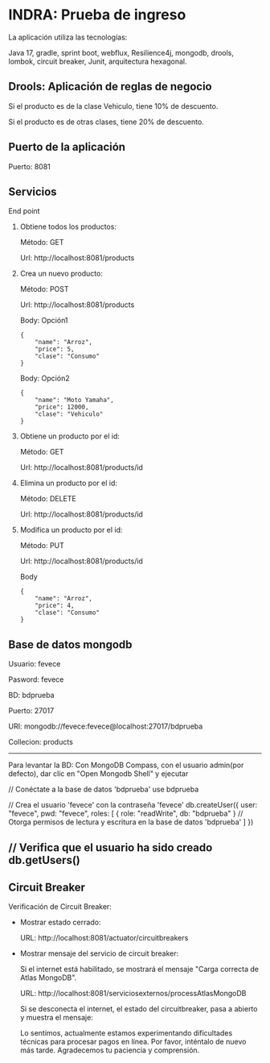 # **INDRA: Prueba de ingreso** 
La aplicación utiliza las tecnologías:

Java 17, gradle, sprint boot, webflux, Resilience4j, mongodb, drools, lombok, circuit breaker, Junit, arquitectura hexagonal.

## **Drools: Aplicación de reglas de negocio**
Si el producto es de la clase Vehiculo, tiene 10% de descuento.

Si el producto es de otras clases, tiene 20% de descuento.

## **Puerto de la aplicación**
Puerto: 8081

## **Servicios**
End point 
1. Obtiene todos los productos:

	Método: GET

	Url: http://localhost:8081/products


2. Crea un nuevo producto:

	Método: POST

	Url: http://localhost:8081/products
	
	Body: Opción1
	```
	{
		"name": "Arroz",
		"price": 5,
		"clase": "Consumo"
	}
	```
	Body: Opción2
	```
	{
		"name": "Moto Yamaha",
		"price": 12000,
		"clase": "Vehiculo"
	}
	```

3. Obtiene un producto por el id:

	Método: GET

	Url: http://localhost:8081/products/id


4. Elimina un producto por el id:

	Método: DELETE

	Url: http://localhost:8081/products/id


5. Modifica un producto por el id:

	Método: PUT

	Url: http://localhost:8081/products/id
	
	Body
	```
	{
		"name": "Arroz",
		"price": 4,
		"clase": "Consumo"
	}
	```
## **Base de datos mongodb**
Usuario: fevece

Pasword: fevece

BD: bdprueba

Puerto: 27017

URI: mongodb://fevece:fevece@localhost:27017/bdprueba

Collecion: products

---------------------------------
Para levantar la BD:
Con MongoDB Compass, con el usuario admin(por defecto), dar clic en "Open Mongodb Shell" y ejecutar

// Conéctate a la base de datos 'bdprueba'
use bdprueba

// Crea el usuario 'fevece' con la contraseña 'fevece'
db.createUser({
  user: "fevece",
  pwd: "fevece",
  roles: [
    { role: "readWrite", db: "bdprueba" } // Otorga permisos de lectura y escritura en la base de datos 'bdprueba'
  ]
})

// Verifica que el usuario ha sido creado
db.getUsers()
-------------------------------------

## **Circuit Breaker**
Verificación de Circuit Breaker:

- Mostrar estado cerrado:

	URL: http://localhost:8081/actuator/circuitbreakers

- Mostrar mensaje del servicio de circuit breaker:

  Si el internet está habilitado, se mostrará el mensaje "Carga correcta de Atlas MongoDB".

  URL: http://localhost:8081/serviciosexternos/processAtlasMongoDB
  
  
  Si se desconecta el internet, el estado del circuitbreaker, pasa a abierto y muestra el mensaje:
  
  Lo sentimos, actualmente estamos experimentando dificultades técnicas para procesar pagos en línea. Por favor, inténtalo de nuevo más tarde. Agradecemos tu paciencia y comprensión.

  
